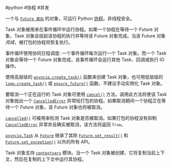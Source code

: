 #python #协程 #并发   

一个与 [`Future 类似`](https://docs.python.org/zh-cn/3.8/library/asyncio-future.html#asyncio.Future) 的对象，可运行 Python [协程](https://docs.python.org/zh-cn/3.8/library/asyncio-task.html#coroutine)。非线程安全。

Task 对象被用来在事件循环中运行协程。如果一个协程在等待一个 Future 对象，Task 对象会挂起该协程的执行并等待该 Future 对象完成。当该 Future 对象 *完成*，被打包的协程将恢复执行。

事件循环使用协同日程调度: 一个事件循环每次运行一个 Task 对象。而一个 Task 对象会等待一个 Future 对象完成，该事件循环会运行其他 Task、回调或执行 IO 操作。

使用高层级的 [`asyncio.create_task()`](https://docs.python.org/zh-cn/3.8/library/asyncio-task.html#asyncio.create_task) 函数来创建 Task 对象，也可用低层级的 [`loop.create_task()`](https://docs.python.org/zh-cn/3.8/library/asyncio-eventloop.html#asyncio.loop.create_task) 或 [`ensure_future()`](https://docs.python.org/zh-cn/3.8/library/asyncio-future.html#asyncio.ensure_future) 函数。不建议手动实例化 Task 对象。

要取消一个正在运行的 Task 对象可使用 [`cancel()`](https://docs.python.org/zh-cn/3.8/library/asyncio-task.html#asyncio.Task.cancel) 方法。调用此方法将使该 Task 对象抛出一个 [`CancelledError`](https://docs.python.org/zh-cn/3.8/library/asyncio-exceptions.html#asyncio.CancelledError) 异常给打包的协程。如果取消期间一个协程正在等待一个 Future 对象，该 Future 对象也将被取消。

[`cancelled()`](https://docs.python.org/zh-cn/3.8/library/asyncio-task.html#asyncio.Task.cancelled) 可被用来检测 Task 对象是否被取消。如果打包的协程没有抑制 [`CancelledError`](https://docs.python.org/zh-cn/3.8/library/asyncio-exceptions.html#asyncio.CancelledError) 异常并且确实被取消，该方法将返回 `True`。

[`asyncio.Task`](https://docs.python.org/zh-cn/3.8/library/asyncio-task.html#asyncio.Task) 从 [`Future`](https://docs.python.org/zh-cn/3.8/library/asyncio-future.html#asyncio.Future) 继承了其除 [`Future.set_result()`](https://docs.python.org/zh-cn/3.8/library/asyncio-future.html#asyncio.Future.set_result) 和 [`Future.set_exception()`](https://docs.python.org/zh-cn/3.8/library/asyncio-future.html#asyncio.Future.set_exception) 以外的所有 API。

Task 对象支持 [`contextvars`](https://docs.python.org/zh-cn/3.8/library/contextvars.html#module-contextvars) 模块。当一个 Task 对象被创建，它将复制当前上下文，然后在复制的上下文中运行其协程。